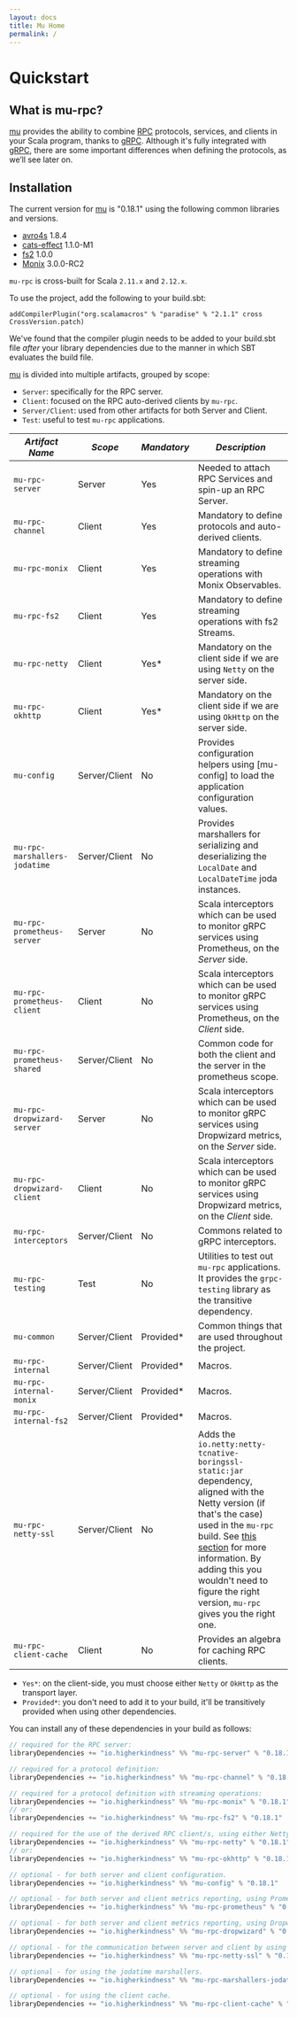 ```yaml
---
layout: docs
title: Mu Home
permalink: /
---
```


# Quickstart

## What is mu-rpc?

[mu] provides the ability to combine [RPC] protocols, services, and clients in your Scala program, thanks to [gRPC]. 
Although it's fully integrated with [gRPC], there are some important differences when defining the protocols, as we’ll see later on.

## Installation

[comment]: # (Start Replace)

The current version for [mu] is "0.18.1" using the following common libraries and versions.

[comment]: # (End Replace)

 * [avro4s] 1.8.4
 * [cats-effect] 1.1.0-M1
 * [fs2] 1.0.0
 * [Monix] 3.0.0-RC2

`mu-rpc` is cross-built for Scala `2.11.x` and `2.12.x`.

To use the project, add the following to your build.sbt:

```addCompilerPlugin("org.scalamacros" % "paradise" % "2.1.1" cross CrossVersion.patch)```

We've found that the compiler plugin needs to be added to your build.sbt file *after* your library dependencies due to the manner in which SBT evaluates the build file. 

[mu] is divided into multiple artifacts, grouped by scope:

* `Server`: specifically for the RPC server.
* `Client`: focused on the RPC auto-derived clients by `mu-rpc`.
* `Server/Client`: used from other artifacts for both Server and Client.
* `Test`: useful to test `mu-rpc` applications.

*Artifact Name* | *Scope* | *Mandatory* | *Description*
--- | --- | --- | ---
`mu-rpc-server` | Server | Yes | Needed to attach RPC Services and spin-up an RPC Server.
`mu-rpc-channel` | Client | Yes | Mandatory to define protocols and auto-derived clients.
`mu-rpc-monix` | Client | Yes | Mandatory to define streaming operations with Monix Observables.
`mu-rpc-fs2` | Client | Yes | Mandatory to define streaming operations with fs2 Streams.
`mu-rpc-netty` | Client | Yes* | Mandatory on the client side if we are using `Netty` on the server side.
`mu-rpc-okhttp` | Client | Yes* | Mandatory on the client side if we are using `OkHttp` on the server side.
`mu-config` | Server/Client | No | Provides configuration helpers using [mu-config] to load the application configuration values.
`mu-rpc-marshallers-jodatime` | Server/Client | No | Provides marshallers for serializing and deserializing the `LocalDate` and `LocalDateTime` joda instances.
`mu-rpc-prometheus-server` | Server | No | Scala interceptors which can be used to monitor gRPC services using Prometheus, on the _Server_ side.
`mu-rpc-prometheus-client` | Client | No | Scala interceptors which can be used to monitor gRPC services using Prometheus, on the _Client_ side.
`mu-rpc-prometheus-shared` | Server/Client | No | Common code for both the client and the server in the prometheus scope.
`mu-rpc-dropwizard-server` | Server | No | Scala interceptors which can be used to monitor gRPC services using Dropwizard metrics, on the _Server_ side.
`mu-rpc-dropwizard-client` | Client | No | Scala interceptors which can be used to monitor gRPC services using Dropwizard metrics, on the _Client_ side.
`mu-rpc-interceptors` | Server/Client | No | Commons related to gRPC interceptors.
`mu-rpc-testing` | Test | No | Utilities to test out `mu-rpc` applications. It provides the `grpc-testing` library as the transitive dependency.
`mu-common` | Server/Client | Provided* | Common things that are used throughout the project.
`mu-rpc-internal` | Server/Client | Provided* | Macros.
`mu-rpc-internal-monix` | Server/Client | Provided* | Macros.
`mu-rpc-internal-fs2` | Server/Client | Provided* | Macros.
`mu-rpc-netty-ssl` | Server/Client | No | Adds the `io.netty:netty-tcnative-boringssl-static:jar` dependency, aligned with the Netty version (if that's the case) used in the `mu-rpc` build. See [this section](https://github.com/grpc/grpc-java/blob/master/SECURITY.md#netty) for more information. By adding this you wouldn't need to figure the right version, `mu-rpc` gives you the right one.
`mu-rpc-client-cache` | Client | No | Provides an algebra for caching RPC clients.

* `Yes*`: on the client-side, you must choose either `Netty` or `OkHttp` as the transport layer.
* `Provided*`: you don't need to add it to your build, it'll be transitively provided when using other dependencies.

You can install any of these dependencies in your build as follows:

[comment]: # (Start Replace)

```scala
// required for the RPC server:
libraryDependencies += "io.higherkindness" %% "mu-rpc-server" % "0.18.1"

// required for a protocol definition:
libraryDependencies += "io.higherkindness" %% "mu-rpc-channel" % "0.18.1"

// required for a protocol definition with streaming operations:
libraryDependencies += "io.higherkindness" %% "mu-rpc-monix" % "0.18.1"
// or:
libraryDependencies += "io.higherkindness" %% "mu-rpc-fs2" % "0.18.1"

// required for the use of the derived RPC client/s, using either Netty or OkHttp as transport layer:
libraryDependencies += "io.higherkindness" %% "mu-rpc-netty" % "0.18.1"
// or:
libraryDependencies += "io.higherkindness" %% "mu-rpc-okhttp" % "0.18.1"

// optional - for both server and client configuration.
libraryDependencies += "io.higherkindness" %% "mu-config" % "0.18.1"

// optional - for both server and client metrics reporting, using Prometheus.
libraryDependencies += "io.higherkindness" %% "mu-rpc-prometheus" % "0.18.1"

// optional - for both server and client metrics reporting, using Dropwizard.
libraryDependencies += "io.higherkindness" %% "mu-rpc-dropwizard" % "0.18.1"

// optional - for the communication between server and client by using SSL/TLS.
libraryDependencies += "io.higherkindness" %% "mu-rpc-netty-ssl" % "0.18.1"

// optional - for using the jodatime marshallers.
libraryDependencies += "io.higherkindness" %% "mu-rpc-marshallers-jodatime" % "0.18.1"

// optional - for using the client cache.
libraryDependencies += "io.higherkindness" %% "mu-rpc-client-cache" % "0.18.1"
```

[comment]: # (End Replace)

[RPC]: https://en.wikipedia.org/wiki/Remote_procedure_call
[HTTP/2]: https://http2.github.io/
[gRPC]: https://grpc.io/
[mu]: https://github.com/higherkindness/mu
[Java gRPC]: https://github.com/grpc/grpc-java
[JSON]: https://en.wikipedia.org/wiki/JSON
[gRPC guide]: https://grpc.io/docs/guides/
[PBDirect]: https://github.com/47deg/pbdirect
[scalamacros]: https://github.com/scalamacros/paradise
[Monix]: https://monix.io/
[cats-effect]: https://github.com/typelevel/cats-effect
[Metrifier]: https://github.com/47deg/metrifier
[fs2]: https://github.com/functional-streams-for-scala/fs2
[avro4s]: https://github.com/sksamuel/avro4s
